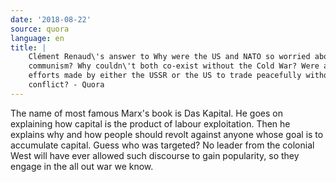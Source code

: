 ```yaml
---
date: '2018-08-22'
source: quora
language: en
title: |
    Clément Renaud\'s answer to Why were the US and NATO so worried about
    communism? Why couldn\'t both co-exist without the Cold War? Were any
    efforts made by either the USSR or the US to trade peacefully without
    conflict? - Quora
---
```


The name of most famous Marx's book is Das Kapital. He goes on
explaining how capital is the product of labour exploitation. Then he
explains why and how people should revolt against anyone whose goal is
to accumulate capital. Guess who was targeted? No leader from the
colonial West will have ever allowed such discourse to gain popularity,
so they engage in the all out war we know.

